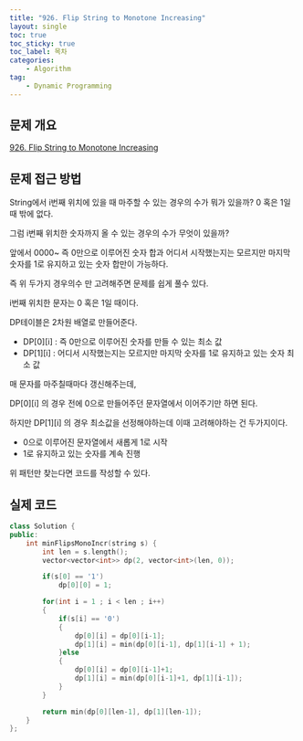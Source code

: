 ```yaml
---
title: "926. Flip String to Monotone Increasing"
layout: single
toc: true
toc_sticky: true
toc_label: 목차
categories:     
    - Algorithm
tag:
    - Dynamic Programming
---
```


## 문제 개요

[926. Flip String to Monotone Increasing](https://leetcode.com/problems/flip-string-to-monotone-increasing/description/)


## 문제 접근 방법

String에서 i번째 위치에 있을 때 마주할 수 있는 경우의 수가 뭐가 있을까? 0 혹은 1일때 밖에 없다. 

그럼 i번째 위치한 숫자까지 올 수 있는 경우의 수가 무엇이 있을까?

앞에서 0000~ 즉 0만으로 이루어진 숫자 합과 어디서 시작했는지는 모르지만 마지막 숫자를 1로 유지하고 있는 숫자 합만이 가능하다.

즉 위 두가지 경우의수 만 고려해주면 문제를 쉽게 풀수 있다.

i번째 위치한 문자는 0 혹은 1일 때이다.

DP테이블은 2차원 배열로 만들어준다. 
- DP[0][i] : 즉 0만으로 이루어진 숫자를 만들 수 있는 최소 값
- DP[1][i] : 어디서 시작했는지는 모르지만 마지막 숫자를 1로 유지하고 있는 숫자 최소 값

매 문자를 마주칠때마다 갱신해주는데,

DP[0][i] 의 경우 전에 0으로 만들어주던 문자열에서 이어주기만 하면 된다.

하지만 DP[1][i] 의 경우 최소값을 선정해야하는데 이때 고려해야하는 건 두가지이다.
- 0으로 이루어진 문자열에서 새롭게 1로 시작
- 1로 유지하고 있는 숫자를 계속 진행

위 패턴만 찾는다면 코드를 작성할 수 있다.

## 실제 코드

```c++
class Solution {
public:
    int minFlipsMonoIncr(string s) {
        int len = s.length();
        vector<vector<int>> dp(2, vector<int>(len, 0));

        if(s[0] == '1')
            dp[0][0] = 1;

        for(int i = 1 ; i < len ; i++)
        {
            if(s[i] == '0')
            {
                dp[0][i] = dp[0][i-1];
                dp[1][i] = min(dp[0][i-1], dp[1][i-1] + 1);
            }else
            {
                dp[0][i] = dp[0][i-1]+1;
                dp[1][i] = min(dp[0][i-1]+1, dp[1][i-1]);
            }
        }

        return min(dp[0][len-1], dp[1][len-1]);
    }
};

```